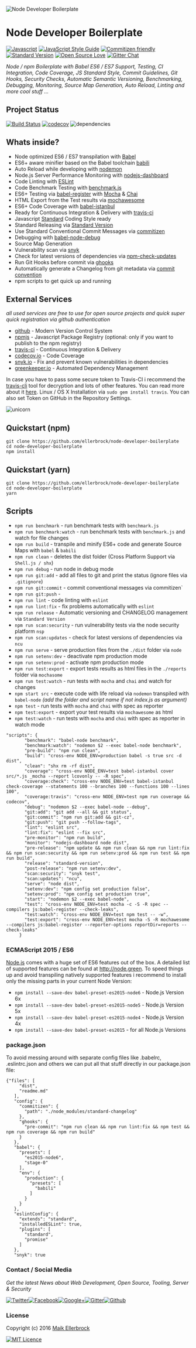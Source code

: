 ![Node Developer Boilerplate](https://github.frapsoft.com/top/babel-es7.jpg?v=101)

# Node Developer Boilerplate

[![Javascript](https://badges.frapsoft.com/javascript/code/javascript.svg?v=100)](https://github.com/ellerbrock/javascript-badges/) [![JavaScript Style Guide](https://img.shields.io/badge/code%20style-standard-brightgreen.svg)](https://github.com/ellerbrock/javascript-badges/) [![Commitizen friendly](https://img.shields.io/badge/commitizen-friendly-brightgreen.svg)](http://commitizen.github.io/cz-cli/) [![Standard Version](https://img.shields.io/badge/release-standard%20version-brightgreen.svg)](https://github.com/conventional-changelog/standard-version) [![Open Source Love](https://badges.frapsoft.com/os/v1/open-source.svg?v=102)](https://github.com/ellerbrock/open-source-badges/) [![Gitter Chat](https://badges.gitter.im/frapsoft/frapsoft.svg)](https://gitter.im/frapsoft/frapsoft/)

_Node / npm Boilerplate with Babel ES6 / ES7 Support, Testing, CI Integration, Code Coverage, JS Standard Style, Commit Guidelines, Git Hooks, Security Checks, Automatic Semantic Versioning, Benchmarking, Debugging, Monitoring, Source Map Generation, Auto Reload, Linting and more cool stuff ..._


## Project Status

[![Build Status](https://travis-ci.org/ellerbrock/node-developer-boilerplate.svg?branch=master)](https://travis-ci.org/ellerbrock/node-developer-boilerplate) [![codecov](https://codecov.io/gh/ellerbrock/node-developer-boilerplate/branch/master/graph/badge.svg)](https://codecov.io/gh/ellerbrock/node-developer-boilerplate) ![dependencies](https://david-dm.org/ellerbrock/node-developer-boilerplate.svg)

<!--
![vulnerbilities](https://snyk.io/test/github/ellerbrock/node-developer-boilerplate/badge.svg)
-->

## Whats inside?

- Node optimized ES6 / ES7 transpilation with [Babel](https://github.com/babel/babel)
- ES6+ aware minifier based on the Babel toolchain [babili](https://github.com/babel/babili)
- Auto Reload while developing with [nodemon](https://github.com/remy/nodemon)
- Node.js Server Performance Monitoring with [nodejs-dashboard](https://github.com/FormidableLabs/nodejs-dashboard)
- Code Linting with [ESLint](https://github.com/eslint/eslint)
- Code Benchmark Testing with [benchmark.js](https://github.com/bestiejs/benchmark.js)
- ES6+ Testing via [babel-register](https://github.com/babel/babel/tree/master/packages/babel-register) with [Mocha](https://github.com/mochajs/mocha) & [Chai](https://github.com/chaijs/chai)
- HTML Export from the Test results via [mochawesome](https://github.com/adamgruber/mochawesome)
- ES6+ Code Coverage with [babel-istanbul](https://github.com/jmcriffey/babel-istanbul)
- Ready for Continuous Integration & Delivery with [travis-ci](travis-ci.org)
- Javascript [Standard](https://github.com/feross/standard) Coding Style ready
- Standard Releasing via [Standard Version](https://github.com/conventional-changelog/standard-version)
- Use Standard Conventional Commit Messages via [commitizen](https://github.com/commitizen/cz-cli)
- Debugging with [babel-node-debug](https://github.com/crabdude/babel-node-debug)
- Source Map Generation
- Vulnerability scan via [snyk](https://github.com/Snyk/snyk)
- Check for latest versions of dependencies via [npm-check-updates](https://github.com/tjunnone/npm-check-updates)
- Run Git Hooks before commit via [ghooks](https://github.com/ellerbrock/ghooks)
- Automatically generate a Changelog from git metadata via [commit convention](https://github.com/conventional-changelog/standard-changelog)
- npm scripts to get quick up and running


## External Services

*all used services are free to use for open source projects and quick super quick registration via github authentication*

- [github](https://github.com/) - Modern Version Control System
- [npmjs](https://www.npmjs.com/) - Javascript Package Registry (optional: only if you want to publish to the npm registry)
- [travis-ci](travis-ci.org) - Continuous Integration & Delivery
- [codecov.io](https://codecov.io/) - Code Coverage
- [snyk.io](https://snyk.io) - Fix and prevent known vulnerabilities in dependencies
- [greenkeeper.io](https://greenkeeper.io) - Automated Dependency Management

In case you have to pass some secure token to Travis-CI i recommend the [travis-cli](https://github.com/travis-ci/travis.rb) tool for decryption and lots of other features. You can read more about it [here](https://docs.travis-ci.com/user/encryption-keys/). Linux / OS X Installation via `sudo gem install travis`. You can also set Token on GitHub in the Repository Settings.

![unicorn](http://i.giphy.com/3o85xBO5Rt4031bH44.gif)

## Quickstart (npm)

```
git clone https://github.com/ellerbrock/node-developer-boilerplate
cd node-developer-boilerplate
npm install
```


## Quickstart (yarn)

```
git clone https://github.com/ellerbrock/node-developer-boilerplate
cd node-developer-boilerplate
yarn
```

## Scripts

- `npm run benchmark` - run benchmark tests with `benchmark.js`
- `npm run benchmark:watch` - run benchmark tests with `benchmark.js` and watch for file changes
- `npm run build` - transpile and minify ES6+ code and generate Source Maps with `babel` & `babili`
- `npm run clean` - deletes the dist folder (Cross Platform Support via `Shell.js / shx`)
- `npm run debug` - run node in debug mode
- `npm run git:add` - add all files to git and print the status (ignore files via `.gitignore`)
- `npm run git:commit` - commit conventional messages via commitizen`
- `npm run git:push` - 
- `npm run lint` - code linting with `eslint`
- `npm run lint:fix` - fix problems automatically with `eslint`
- `npm run release` - Automatic versioning and CHANGELOG management via `Standard Version`
- `npm run scan:security` - run vulnerability tests via the node security platform `nsp`
- `npm run scan:updates` - check for latest versions of dependencies via `ncu`
- `npm run serve` - serve production files from the `./dist` folder via `node`
- `npm run setenv:dev` - deactivate npm production mode
- `npm run setenv:prod` - activate npm production mode
- `npm run test:export` - export tests results as html files in the `./reports` folder via `mochasome`
- `npm run test:watch` - run tests with `mocha` and `chai` and watch for changes
- `npm start src` - execute code with life reload via `nodemon` transpiled with `babel-node` _(add the folder and script name if not index.js as argument)_
- `npm test` - run tests with `mocha` and `chai` with spec as reporter
- `npm test:export` - export your test results via `mochawesome` as html
- `npm test:watch` - run tests with `mocha` and `chai` with spec as reporter in watch mode

```
"scripts": {
       "benchmark": "babel-node benchmark",
       "benchmark:watch": "nodemon $2 --exec babel-node benchmark",
       "pre-build": "npm run clean",
       "build": "cross-env NODE_ENV=production babel -s true src -d dist",
       "clean": "shx rm -rf dist",
       "coverage": "cross-env NODE_ENV=test babel-istanbul cover src/*.js _mocha --report lcovonly -- -R spec",
       "coverage:check": "cross-env NODE_ENV=test babel-istanbul check-coverage --statements 100 --branches 100 --functions 100 --lines 100",
       "coverage:travis": "cross-env NODE_ENV=test npm run coverage && codecov",
       "debug": "nodemon $2 --exec babel-node --debug",
       "git:add": "git add --all && git status",
       "git:commit": "npm run git:add && git-cz",
       "git:push": "git push --follow-tags",
       "lint": "eslint src",
       "lint:fix": "eslint --fix src",
       "pre-monitor": "npm run build",
       "monitor": "nodejs-dashboard node dist",
       "pre-release": "npm update && npm run clean && npm run lint:fix && npm run scan:security && npm run setenv:prod && npm run test && npm run build",
       "release": "standard-version",
       "post-release": "npm run setenv:dev",
       "scan:security": "snyk test",
       "scan:updates": "ncu",
       "serve": "node dist",
       "setenv:dev": "npm config set production false",
       "setenv:prod": "npm config set production true",
       "start": "nodemon $2 --exec babel-node",
       "test": "cross-env NODE_ENV=test mocha -c -S -R spec --compilers js:babel-register --check-leaks",
       "test:watch": "cross-env NODE_ENV=test npm test -- -w",
       "test:export": "cross-env NODE_ENV=test mocha -S -R mochawesome --compilers js:babel-register --reporter-options reportDir=reports --check-leaks"
     }
```


### ECMAScript 2015 / ES6

[Node.js](https://github.com/nodejs/node) comes with a huge set of ES6 features out of the box. A detailed list of supported features can be found at <http://node.green>. To speed things up and avoid transpiling natively supported features i recommend to install only the missing parts in your current Node Version:

- `npm install --save-dev babel-preset-es2015-node6` - Node.js Version 6x
- `npm install --save-dev babel-preset-es2015-node5` - Node.js Version 5x
- `npm install --save-dev babel-preset-es2015-node4` - Node.js Version 4x
- `npm install --save-dev babel-preset-es2015` - for all Node.js Versions

### package.json

To avoid messing around with separate config files like .babelrc, .eslintrc.json and others we can put all that stuff directly in our package.json file:

```
{"files": [
     "dist",
     "readme.md"
   ],
   "config": {
     "commitizen": {
       "path": "./node_modules/standard-changelog"
     },
     "ghooks": {
       "pre-commit": "npm run clean && npm run lint:fix && npm test && npm run coverage && npm run build"
     }
   },
   "babel": {
     "presets": [
       "es2015-node6",
       "stage-0"
     ],
     "env": {
       "production": {
         "presets": [
           "babili"
         ]
       }
     }
   },
   "eslintConfig": {
     "extends": "standard",
     "installedESLint": true,
     "plugins": [
       "standard",
       "promise"
     ]
   },
   "snyk": true
```


### Contact / Social Media

_Get the latest News about Web Development, Open Source, Tooling, Server & Security_

[![Twitter](https://github.frapsoft.com/social/twitter.png)](https://twitter.com/frapsoft/)[![Facebook](https://github.frapsoft.com/social/facebook.png)](https://www.facebook.com/frapsoft/)[![Google+](https://github.frapsoft.com/social/google-plus.png)](https://plus.google.com/116540931335841862774)[![Gitter](https://github.frapsoft.com/social/gitter.png)](https://gitter.im/frapsoft/frapsoft/)[![Github](https://github.frapsoft.com/social/github.png)](https://github.com/ellerbrock/)


### License

Copyright (c) 2016 [Maik Ellerbrock](https://github.com/ellerbrock/)

[![MIT Licence](https://badges.frapsoft.com/os/mit/mit-125x28.png?v=102)](https://opensource.org/licenses/mit-license.php)